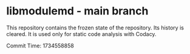 # libmodulemd - main branch

This repository contains the frozen state of the repository.
Its history is cleared. It is used only for static code
analysis with Codacy.

Commit Time: 1734558858
